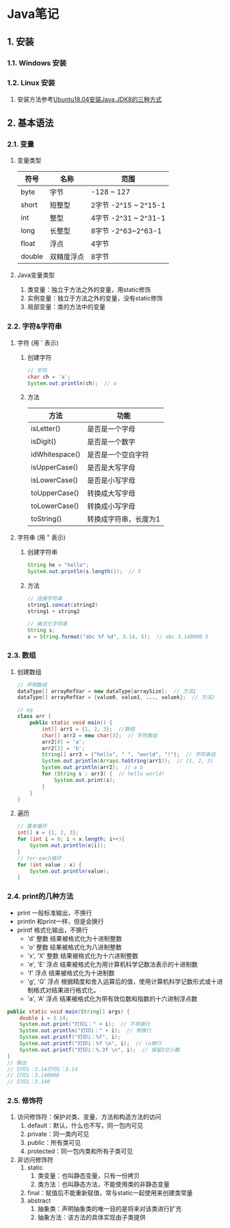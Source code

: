 # Java笔记

## 1. 安装

### 1.1. Windows 安装

### 1.2. Linux 安装

1. 安装方法参考[Ubuntu18.04安装Java JDK8的三种方式](https://blog.csdn.net/zbj18314469395/article/details/86064849)

## 2. 基本语法

### 2.1. 变量

1. 变量类型

    | 符号   | 名称       | 范围                 |
    | ------ | ---------- | -------------------- |
    | byte   | 字节       | -128 ~ 127           |
    | short  | 短整型     | 2字节 -2^15 ~ 2^15-1 |
    | int    | 整型       | 4字节 -2^31 ~ 2^31-1 |
    | long   | 长整型     | 8字节 -2^63~2^63-1   |
    | float  | 浮点       | 4字节                |
    | double | 双精度浮点 | 8字节                |

2. Java变量类型
   1. 类变量：独立于方法之外的变量，用static修饰
   2. 实例变量：独立于方法之外的变量，没有static修饰
   3. 局部变量：类的方法中的变量

### 2.2. 字符&字符串

1. 字符 (用 ' 表示)

   1. 创建字符

       ```java
       // 字符
       char ch = 'a';
       System.out.println(ch);  // a
       ```

   2. 方法

       | 方法           | 功能                  |
       | -------------- | --------------------- |
       | isLetter()     | 是否是一个字母        |
       | isDigit()      | 是否是一个数字        |
       | idWhitespace() | 是否是一个空白字符    |
       | isUpperCase()  | 是否是大写字母        |
       | isLowerCase()  | 是否是小写字母        |
       | toUpperCase()  | 转换成大写字母        |
       | toLowerCase()  | 转换成小写字母        |
       | toString()     | 转换成字符串，长度为1 |

2. 字符串 (用 " 表示)

   1. 创建字符串

       ```java
       String he = "hello";
       System.out.println(s.length());  // 5
       ```

   2. 方法

       ```java
       // 连接字符串
       string1.concat(string2)
       string1 + string2

       // 格式化字符串
       String s;
       s = String.format("abc %f %d", 3.14, 5);  // abc 3.140000 5
       ```

### 2.3. 数组

1. 创建数组

    ```java
    // 声明数组
    dataType[] arrayRefVar = new dataType[arraySize];  // 方法1
    dataType[] arrayRefVar = {value0, value1, ..., valuek};  // 方法2

    // eg
    class arr {
        public static void main() {
            int[] arr1 = {1, 2, 3};  //数组
            char[] arr2 = new char[3];  // 字符数组
            arr2[0] = 'a';
            arr2[2] = 'b';
            String[] arr3 = {"hello", " ", "world", "!"};  // 字符串组
            System.out.println(Arrays.toString(arr1));  // [1, 2, 3]
            System.out.println(arr2);  // a b
            for (String s : arr3) {  // hello world!
                System.out.print(s);
            }
        }
    }

    ```

2. 遍历

    ```java
    // 基本循环
    int[] x = {1, 2, 3};
    for (int i = 0; i < x.length; i++){
        System.out.println(x[i]);
    }
    // for-each循环
    for (int value : x) {
        System.out.println(value);
    }
    ```

### 2.4. print的几种方法

- print 一般标准输出，不换行
- println 和print一样，但是会换行
- printf 格式化输出，不换行
  - 'd' 整数 结果被格式化为十进制整数
  - 'o' 整数 结果被格式化为八进制整数
  - 'x', 'X' 整数 结果被格式化为十六进制整数
  - 'e', 'E' 浮点 结果被格式化为用计算机科学记数法表示的十进制数
  - 'f' 浮点 结果被格式化为十进制数
  - 'g', 'G' 浮点 根据精度和舍入运算后的值，使用计算机科学记数形式或十进制格式对结果进行格式化。
  - 'a', 'A' 浮点 结果被格式化为带有效位数和指数的十六进制浮点数

```java
public static void main(String[] args) {
    double i = 3.14;
    System.out.print("打印i：" + i);  // 不带换行
    System.out.println("打印i：" + i);  // 带换行
    System.out.printf("打印i：%f", i);
    System.out.printf("打印i：%f \n", i);  // \n换行
    System.out.printf("打印i：%.3f \n", i);  // 保留3位小数
}
// 输出
// 打印i：3.14打印i：3.14
// 打印i：3.140000
// 打印i：3.140
```

### 2.5. 修饰符

1. 访问修饰符：保护对类、变量、方法和构造方法的访问
   1. default：默认，什么也不写，同一包内可见
   2. private：同一类内可见
   3. public：所有类可见
   4. protected：同一包内类和所有子类可见
2. 非访问修饰符
   1. static
      1. 类变量：也叫静态变量，只有一份拷贝
      2. 类方法：也叫静态方法，不能使用类的非静态变量
   2. final：赋值后不能重新赋值，常与static一起使用来创建类常量
   3. abstract
      1. 抽象类：声明抽象类的唯一目的是将来对该类进行扩充
      2. 抽象方法：该方法的具体实现由子类提供
